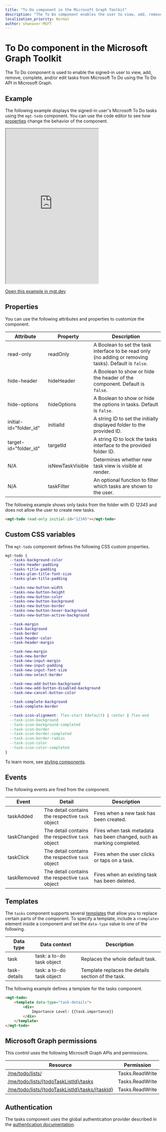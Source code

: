 ```yaml
---
title: "To Do component in the Microsoft Graph Toolkit"
description: "The To Do component enables the user to view, add, remove, complete, or edit todo tasks. It works with any tasks in Microsoft To-Do."
localization_priority: Normal
author: shweaver-MSFT
---
```


# To Do component in the Microsoft Graph Toolkit

The To Do component is used to enable the signed-in user to view, add, remove, complete, and/or edit tasks from Microsoft To Do using the To Do API in Microsoft Graph.

## Example

The following example displays the signed-in user's Microsoft To Do tasks using the `mgt-todo` component. You can use the code editor to see how [properties](#properties) change the behavior of the component.

<iframe src="https://mgt.dev/iframe.html?id=components-mgt-todo--tasks&source=docs" height="500"></iframe>

[Open this example in mgt.dev](https://mgt.dev/?path=/story/components-mgt-todo--tasks&source=docs)

## Properties

You can use the following attributes and properties to customize the component.

| Attribute | Property | Description |
| -- | -- | -- |
| read-only | readOnly | A Boolean to set the task interface to be read only (no adding or removing tasks). Default is `false`. |
| hide-header | hideHeader | A Boolean to show or hide the header of the component. Default is `false`. |
| hide-options | hideOptions | A Boolean to show or hide the options in tasks. Default is `false`.
| initial-id="folder_id" | initialId | A string ID to set the initially displayed folder to the provided ID. |
| target-id="folder_id"| targetId | A string ID to lock the tasks interface to the provided folder ID. |
| N/A | isNewTaskVisible  | Determines whether new task view is visible at render. |
| N/A | taskFilter  | An optional function to filter which tasks are shown to the user. |

The following example shows only tasks from the folder with ID *12345* and does not allow the user to create new tasks.

```html
<mgt-todo read-only initial-id="12345"></mgt-todo>
```

## Custom CSS variables

The `mgt-todo` component defines the following CSS custom properties.

````css
mgt-todo {
  --tasks-background-color
  --tasks-header-padding
  --tasks-title-padding
  --tasks-plan-title-font-size
  --tasks-plan-title-padding

  --tasks-new-button-width
  --tasks-new-button-height
  --tasks-new-button-color
  --tasks-new-button-background
  --tasks-new-button-border
  --tasks-new-button-hover-background
  --tasks-new-button-active-background

  --task-margin
  --task-background
  --task-border
  --task-header-color
  --task-header-margin

  --task-new-margin
  --task-new-border
  --task-new-input-margin
  --task-new-input-padding
  --task-new-input-font-size
  --task-new-select-border

  --task-new-add-button-background
  --task-new-add-button-disabled-background
  --task-new-cancel-button-color

  --task-complete-background
  --task-complete-border

  --task-icon-alignment: flex-start (default) | center | flex-end
  --task-icon-background
  --task-icon-background-completed
  --task-icon-border
  --task-icon-border-completed
  --task-icon-border-radius
  --task-icon-color
  --task-icon-color-completed
}
````

To learn more, see [styling components](https://docs.microsoft.com/graph/toolkit/style.md).

## Events

The following events are fired from the component.

| Event | Detail | Description |
| --- | --- | --- |
| taskAdded | The detail contains the respective `task` object | Fires when a new task has been created. |
| taskChanged | The detail contains the respective `task` object | Fires when task metadata has been changed, such as marking completed. |
| taskClick | The detail contains the respective `task` object | Fires when the user clicks or taps on a task. |
| taskRemoved | The detail contains the respective `task` object | Fires when an existing task has been deleted. |

## Templates

The `tasks` component supports several [templates](../customize-components/templates.md) that allow you to replace certain parts of the component. To specify a template, include a `<template>` element inside a component and set the `data-type` value to one of the following.

| Data type     | Data context              | Description                                                       |
| ---------     | ------------------------- | ----------------------------------------------------------------- |
| task     | task: a to-do task object | Replaces the whole default task. |
| task-details | task: a to-do task object | Template replaces the details section of the task. |

The following example defines a template for the tasks component.

```html
<mgt-todo>
    <template data-type="task-details">
        <div>
            Importance Level: {{task.importance}}
        </div>
    </template>
</mgt-todo>
```

## Microsoft Graph permissions

This control uses the following Microsoft Graph APIs and permissions.

| Resource | Permission |
| - | - |
| [/me/todo/lists/](/graph/api/todo-list-lists) | Tasks.ReadWrite |
| [/me/todo/lists/{todoTaskListId}/tasks](/graph/api/todotasklist-list-tasks) | Tasks.ReadWrite |
| [/me/todo/lists/{todoTaskListId}/tasks/{taskId}](/graph/api/todotask-get) | Tasks.ReadWrite |

## Authentication

The tasks component uses the global authentication provider described in the [authentication documentation](../providers/providers.md).

